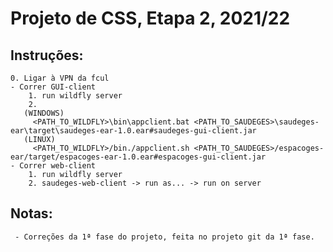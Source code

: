 # Projeto de CSS, Etapa 2, 2021/22

## Instruções:
    0. Ligar à VPN da fcul
    - Correr GUI-client
        1. run wildfly server
        2.
       (WINDOWS)
         <PATH_TO_WILDFLY>\bin\appclient.bat <PATH_TO_SAUDEGES>\saudeges-ear\target\saudeges-ear-1.0.ear#saudeges-gui-client.jar
       (LINUX)
         <PATH_TO_WILDFLY>/bin./appclient.sh <PATH_TO_SAUDEGES>/espacoges-ear/target/espacoges-ear-1.0.ear#espacoges-gui-client.jar
    - Correr web-client
        1. run wildfly server
        2. saudeges-web-client -> run as... -> run on server 
## Notas:
     - Correções da 1ª fase do projeto, feita no projeto git da 1ª fase.